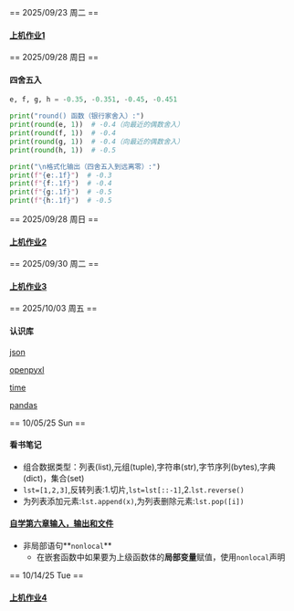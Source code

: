 == 2025/09/23 周二 ==

#### [上机作业1](./code/上机作业1.py)

== 2025/09/28 周日 ==

#### 四舍五入

```python
e, f, g, h = -0.35, -0.351, -0.45, -0.451

print("round() 函数（银行家舍入）:")
print(round(e, 1))  # -0.4（向最近的偶数舍入）
print(round(f, 1))  # -0.4
print(round(g, 1))  # -0.4（向最近的偶数舍入）
print(round(h, 1))  # -0.5

print("\n格式化输出（四舍五入到远离零）:")
print(f"{e:.1f}")  # -0.3
print(f"{f:.1f}")  # -0.4  
print(f"{g:.1f}")  # -0.5
print(f"{h:.1f}")  # -0.5
```



== 2025/09/28 周日 ==

#### [上机作业2](./code/上机作业2.py)


== 2025/09/30 周二 ==

#### [上机作业3](./code/上机作业3.py)


== 2025/10/03 周五 ==

#### 认识库

[json](note/standard_lib/json.md)

[openpyxl](./note/extend_lib/openpyxl.md)

[time](note/standard_lib/time.md)

[pandas](./note/extend_lib/pandas.md)

== 10/05/25 Sun ==

#### 看书笔记

* 组合数据类型：列表(list),元组(tuple),字符串(str),字节序列(bytes),字典(dict)，集合(set)
* `lst=[1,2,3]`,反转列表:1.切片,`lst=lst[::-1]`,2.`lst.reverse()`
* 为列表添加元素:`lst.append(x)`,为列表删除元素:`lst.pop([i])`

#### [自学第六章输入，输出和文件](./code/book6)

* 非局部语句**`nonlocal`** 
  * 在嵌套函数中如果要为上级函数体的**局部变量**赋值，使用`nonlocal`声明


== 10/14/25 Tue ==

#### [上机作业4](./code/上机作业4.py)